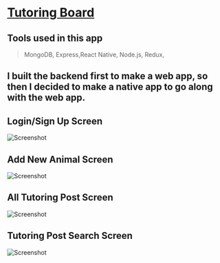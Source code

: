 # [Tutoring Board](https://expo.io/@spacecowboy/tutoring-board)

## Tools used in this app

> MongoDB, Express,React Native, Node.js, Redux,

## I built the backend first to make a web app, so then I decided to make a native app to go along with the web app.

## Login/Sign Up Screen

![Screenshot](./screenshots/login-signup-screen.jpeg)

## Add New Animal Screen

![Screenshot](./screenshots/add-new-tutoring-post-screen.jpeg)

## All Tutoring Post Screen

![Screenshot](./screenshots/all-tutoring-post-screen.jpeg)

## Tutoring Post Search Screen

![Screenshot](./screenshots/tutoring-post-search-screen.jpeg)

